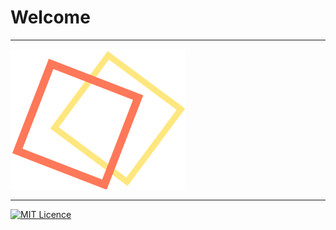  # Welcome
 ---
 
 ![Image](img/logo.svg)
 
 ---
 [![MIT Licence](https://badges.frapsoft.com/os/mit/mit.svg?v=103)](https://opensource.org/licenses/mit-license.php)
